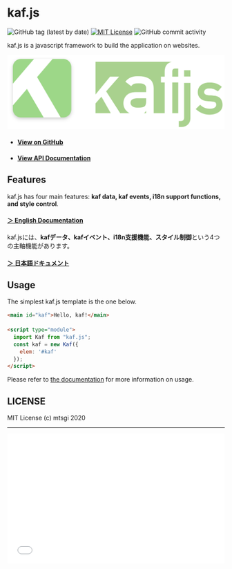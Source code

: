 # kaf.js

![GitHub tag (latest by date)](https://img.shields.io/github/v/tag/mtsgi/kafjs)
[![MIT License](https://img.shields.io/badge/license-MIT-blue.svg?style=flat)](LICENSE)
![GitHub commit activity](https://img.shields.io/github/commit-activity/y/mtsgi/kafjs?color=green)

kaf.js is a javascript framework to build the application on websites.

![kaf.js](./logo_with_icon.png)

- #### [View on GitHub](https://github.com/mtsgi/kafjs)

- #### [View API Documentation](https://kafjs.netlify.app/#/api)

## Features

kaf.js has four main features: **kaf data, kaf events, i18n support functions, and style control**.

#### [＞ English Documentation](https://kafjs.netlify.app/#/en/)

kaf.jsには、**kafデータ、kafイベント、i18n支援機能、スタイル制御**という4つの主軸機能があります。

#### [＞ 日本語ドキュメント](https://kafjs.netlify.app/)

## Usage

The simplest kaf.js template is the one below.

```html
<main id="kaf">Hello, kaf!</main>

<script type="module">
  import Kaf from "kaf.js";
  const kaf = new Kaf({
    elem: '#kaf'
  });
</script>
```

Please refer to [the documentation](https://kafjs.netlify.app/) for more information on usage.

## LICENSE

MIT License (c) mtsgi 2020

---

<iframe width="100%" height="300" src="//jsfiddle.net/mtsgi/b2c9m14v/19/embedded/js,html,result/" allowfullscreen="allowfullscreen" allowpaymentrequest frameborder="0"></iframe>
